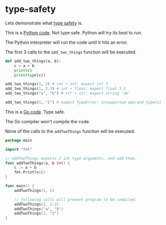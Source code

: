 # type-safety
Lets demonstrate what [type safety](https://en.wikipedia.org/wiki/Type_safety) is.

This is a [Python code](./python/test.py). Not type safe. Python will try its best to run.

The Python interpreter will run the code until it hits an error. 

The first 3 calls to the `add_two_things` function will be executed.

```python
def add_two_things(a, b):
    c = a + b
    print(c)
    print(type(c))

add_two_things(1, 2) # int + int: expect int 3
add_two_things(1, 2.3) # int + float: expect float 3.3
add_two_things("a", "b") # str + str: expect string 'ab'

add_two_things(1, "2") # expect TypeError: unsupported operand type(s) for +: 'int' and 'str'
```

This is a [Go code](./go/main.go). Type safe. 

The Go compiler won't compile the code.

None of the calls to the `addTwoThings` function will be executed.

```Go
package main

import "fmt"

// addTwoThings expects 2 int type arguments, and add them.
func addTwoThings(a, b int) {
	c := a + b
	fmt.Println(c)
}

func main() {
	addTwoThings(1, 2)

	// following calls will prevent program to be compiled.
	addTwoThings(1, 2.3)
	addTwoThings("a", "b")
	addTwoThings(1, "2")
}
```
